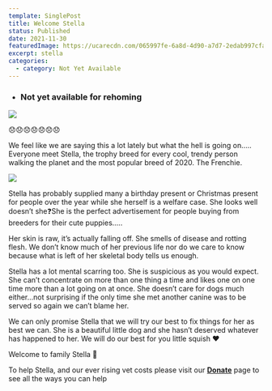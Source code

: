 ```yaml
---
template: SinglePost
title: Welcome Stella
status: Published
date: 2021-11-30
featuredImage: https://ucarecdn.com/065997fe-6a8d-4d90-a7d7-2edab997cfab/-/crop/720x559/0,147/-/preview/
excerpt: stella
categories:
  - category: Not Yet Available
---
```

* ### **Not yet available for rehoming**

![](https://ucarecdn.com/27781c1e-0afa-4128-8d62-3210585b0286/)

😞😞😞😞😞😞😞

We feel like we are saying this a lot lately but what the hell is going on…..
Everyone meet Stella, the trophy breed for every cool, trendy person walking the planet and the most popular breed of 2020. The Frenchie.

![](https://ucarecdn.com/fe36755e-8f13-4fc2-b56c-bbf1127a5ffd/)

Stella has probably supplied many a birthday present or Christmas present for people over the year while she herself is a welfare case. She looks well doesn’t she❓She is the perfect advertisement for people buying from breeders for their cute puppies…..

Her skin is raw, it’s actually falling off. She smells of disease and rotting flesh. We don’t know much of her previous life nor do we care to know because what is left of her skeletal body tells us enough.

Stella has a lot mental scarring too. She is suspicious as you would expect. She can’t concentrate on more than one thing a time and likes one on one time more than a lot going on at once. She doesn’t care for dogs much either…not surprising if the only time she met another canine was to be served so again we can’t blame her.

We can only promise Stella that we will try our best to fix things for her as best we can. She is a beautiful little dog and she hasn’t deserved whatever has happened to her. We will do our best for you little squish ❤️

Welcome to family Stella 🥰

To help Stella, and our ever rising vet costs please visit our **[Donate](https://www.friendsofrescueni.com/donate/)** page to see all the ways you can help
